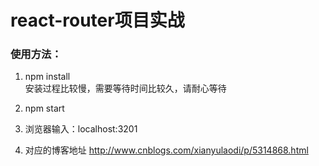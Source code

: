 # react-router项目实战

### 使用方法：

1.  npm install    
安装过程比较慢，需要等待时间比较久，请耐心等待

2.  npm start

3.  浏览器输入：localhost:3201
 
4. 对应的博客地址
http://www.cnblogs.com/xianyulaodi/p/5314868.html
